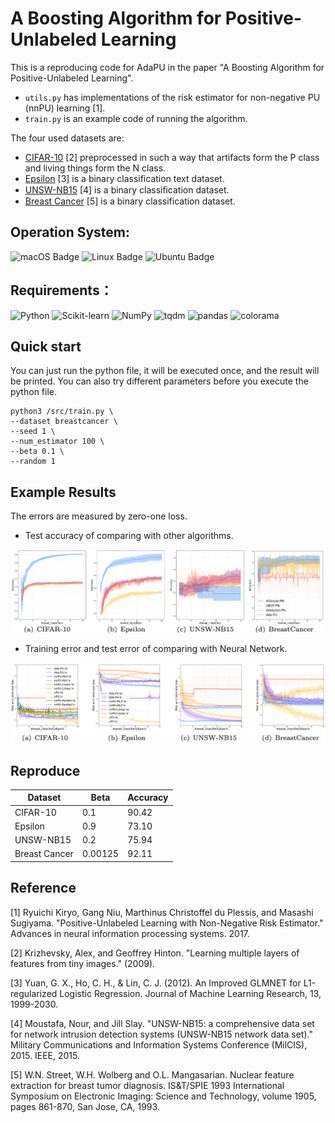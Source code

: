 # A Boosting Algorithm for Positive-Unlabeled Learning

This is a reproducing code for AdaPU in the paper "A Boosting Algorithm for Positive-Unlabeled Learning".

* ```utils.py``` has implementations of the risk estimator for non-negative PU (nnPU) learning [1]. 
* ```train.py``` is an example code of running the algorithm. 

The four used datasets are:
* [CIFAR-10](https://www.cs.toronto.edu/~kriz/cifar.html) [2] preprocessed in such a way that artifacts form the P class and living things form the N class.
* [Epsilon](https://www.csie.ntu.edu.tw/~cjlin/libsvmtools/datasets/binary.html) [3] is a binary classification text dataset.
* [UNSW-NB15](https://research.unsw.edu.au/projects/unsw-nb15-dataset) [4] is a binary classiﬁcation dataset.
* [Breast Cancer](https://archive.ics.uci.edu/ml/datasets/Breast+Cancer+Wisconsin+(Diagnostic)) [5] is a binary classification dataset.


## Operation System:
![macOS Badge](https://img.shields.io/badge/-macOS-white?style=flat-square&logo=macOS&logoColor=000000) ![Linux Badge](https://img.shields.io/badge/-Linux-white?style=flat-square&logo=Linux&logoColor=FCC624) ![Ubuntu Badge](https://img.shields.io/badge/-Ubuntu-white?style=flat-square&logo=Ubuntu&logoColor=E95420)

## Requirements：
![Python](http://img.shields.io/badge/-3.8.13-eee?style=flat&logo=Python&logoColor=3776AB&label=Python) ![Scikit-learn](http://img.shields.io/badge/-1.1.1-eee?style=flat&logo=scikit-learn&logoColor=e26d00&label=Scikit-Learn) ![NumPy](http://img.shields.io/badge/-1.22.3-eee?style=flat&logo=NumPy&logoColor=013243&label=NumPy) ![tqdm](http://img.shields.io/badge/-4.64.0-eee?style=flat&logo=tqdm&logoColor=FFC107&label=tqdm) ![pandas](http://img.shields.io/badge/-1.4.3-eee?style=flat&logo=pandas&logoColor=150458&label=pandas) ![colorama](http://img.shields.io/badge/-0.4.5-eee?style=flat&label=colorama)


## Quick start
You can just run the python file, it will be executed once, and the result will be printed. You can also try different parameters before you execute the python file.

```
python3 /src/train.py \
--dataset breastcancer \
--seed 1 \
--num_estimator 100 \
--beta 0.1 \
--random 1
```

## Example Results

The errors are measured by zero-one loss.
* Test accuracy of comparing with other algorithms.

![test accuracy of comparing with other algorithms](img/pn.png "test accuracy")

* Training error and test error of comparing with Neural Network.

![training error of comparing with Neural Network](img/pu.png "training error")

## Reproduce
| Dataset | Beta | Accuracy |
| ------------- | ------- | -------- |
| CIFAR-10      | 0.1     | 90.42 |
| Epsilon       | 0.9     | 73.10 |
| UNSW-NB15     | 0.2     | 75.94 |
| Breast Cancer | 0.00125 | 92.11 |

## Reference

[1] Ryuichi Kiryo, Gang Niu, Marthinus Christoffel du Plessis, and Masashi Sugiyama. 
"Positive-Unlabeled Learning with Non-Negative Risk Estimator." Advances in neural information processing systems. 2017.

[2] Krizhevsky, Alex, and Geoffrey Hinton. "Learning multiple layers of features from tiny images." (2009).

[3] Yuan, G. X., Ho, C. H., & Lin, C. J. (2012). An Improved GLMNET for L1-regularized Logistic Regression. Journal of Machine Learning Research, 13, 1999-2030.

[4] Moustafa, Nour, and Jill Slay. "UNSW-NB15: a comprehensive data set for network intrusion detection systems (UNSW-NB15 network data set)." Military Communications and Information Systems Conference (MilCIS), 2015. IEEE, 2015.

[5] W.N. Street, W.H. Wolberg and O.L. Mangasarian. Nuclear feature extraction for breast tumor diagnosis. IS&T/SPIE 1993 International Symposium on Electronic Imaging: Science and Technology, volume 1905, pages 861-870, San Jose, CA, 1993.
